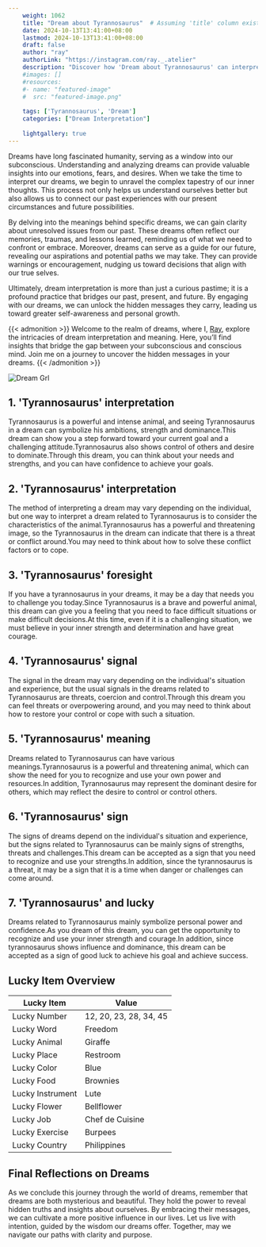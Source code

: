 ```yaml
---
    weight: 1062
    title: "Dream about Tyrannosaurus"  # Assuming 'title' column exists
    date: 2024-10-13T13:41:00+08:00
    lastmod: 2024-10-13T13:41:00+08:00
    draft: false
    author: "ray"
    authorLink: "https://instagram.com/ray._.atelier"
    description: "Discover how 'Dream about Tyrannosaurus' can interpret your future and uncover its significant meanings in your life."
    #images: []
    #resources:
    #- name: "featured-image"
    #  src: "featured-image.png"
    
    tags: ['Tyrannosaurus', 'Dream']
    categories: ["Dream Interpretation"]
    
    lightgallery: true
---
```

    
Dreams have long fascinated humanity, serving as a window into our subconscious. Understanding and analyzing dreams can provide valuable insights into our emotions, fears, and desires. When we take the time to interpret our dreams, we begin to unravel the complex tapestry of our inner thoughts. This process not only helps us understand ourselves better but also allows us to connect our past experiences with our present circumstances and future possibilities.

By delving into the meanings behind specific dreams, we can gain clarity about unresolved issues from our past. These dreams often reflect our memories, traumas, and lessons learned, reminding us of what we need to confront or embrace. Moreover, dreams can serve as a guide for our future, revealing our aspirations and potential paths we may take. They can provide warnings or encouragement, nudging us toward decisions that align with our true selves.

Ultimately, dream interpretation is more than just a curious pastime; it is a profound practice that bridges our past, present, and future. By engaging with our dreams, we can unlock the hidden messages they carry, leading us toward greater self-awareness and personal growth.

{{< admonition >}}
Welcome to the realm of dreams, where I, [Ray](https://instagram.com/ray._.atelier), explore the intricacies of dream interpretation and meaning. Here, you’ll find insights that bridge the gap between your subconscious and conscious mind. Join me on a journey to uncover the hidden messages in your dreams.
{{< /admonition >}}

![Dream Grl](https://cdn.pixabay.com/photo/2017/11/02/03/35/gothic-2910057_1280.jpg "Dream Grl")

## 1. 'Tyrannosaurus' interpretation
Tyrannosaurus is a powerful and intense animal, and seeing Tyrannosaurus in a dream can symbolize his ambitions, strength and dominance.This dream can show you a step forward toward your current goal and a challenging attitude.Tyrannosaurus also shows control of others and desire to dominate.Through this dream, you can think about your needs and strengths, and you can have confidence to achieve your goals.

## 2. 'Tyrannosaurus' interpretation
The method of interpreting a dream may vary depending on the individual, but one way to interpret a dream related to Tyrannosaurus is to consider the characteristics of the animal.Tyrannosaurus has a powerful and threatening image, so the Tyrannosaurus in the dream can indicate that there is a threat or conflict around.You may need to think about how to solve these conflict factors or to cope.

## 3. 'Tyrannosaurus' foresight
If you have a tyrannosaurus in your dreams, it may be a day that needs you to challenge you today.Since Tyrannosaurus is a brave and powerful animal, this dream can give you a feeling that you need to face difficult situations or make difficult decisions.At this time, even if it is a challenging situation, we must believe in your inner strength and determination and have great courage.

## 4. 'Tyrannosaurus' signal
The signal in the dream may vary depending on the individual's situation and experience, but the usual signals in the dreams related to Tyrannosaurus are threats, coercion and control.Through this dream you can feel threats or overpowering around, and you may need to think about how to restore your control or cope with such a situation.

## 5. 'Tyrannosaurus' meaning
Dreams related to Tyrannosaurus can have various meanings.Tyrannosaurus is a powerful and threatening animal, which can show the need for you to recognize and use your own power and resources.In addition, Tyrannosaurus may represent the dominant desire for others, which may reflect the desire to control or control others.

## 6. 'Tyrannosaurus' sign
The signs of dreams depend on the individual's situation and experience, but the signs related to Tyrannosaurus can be mainly signs of strengths, threats and challenges.This dream can be accepted as a sign that you need to recognize and use your strengths.In addition, since the tyrannosaurus is a threat, it may be a sign that it is a time when danger or challenges can come around.

## 7. 'Tyrannosaurus' and lucky
Dreams related to Tyrannosaurus mainly symbolize personal power and confidence.As you dream of this dream, you can get the opportunity to recognize and use your inner strength and courage.In addition, since tyrannosaurus shows influence and dominance, this dream can be accepted as a sign of good luck to achieve his goal and achieve success.

## Lucky Item Overview
| Lucky Item          | Value              |
|---------------|--------------------|
| Lucky Number        | 12, 20, 23, 28, 34, 45  |
| Lucky Word          | Freedom |
| Lucky Animal        | Giraffe |
| Lucky Place         | Restroom     |
| Lucky Color         | Blue     |
| Lucky Food          | Brownies      |
| Lucky Instrument    | Lute |
| Lucky Flower        | Bellflower    |
| Lucky Job           | Chef de Cuisine       |
| Lucky Exercise      | Burpees  |
| Lucky Country       | Philippines    |


##  Final Reflections on Dreams

As we conclude this journey through the world of dreams, remember that dreams are both mysterious and beautiful. They hold the power to reveal hidden truths and insights about ourselves. By embracing their messages, we can cultivate a more positive influence in our lives. Let us live with intention, guided by the wisdom our dreams offer. Together, may we navigate our paths with clarity and purpose.
